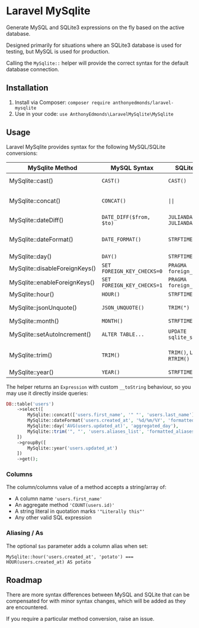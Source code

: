 # Laravel MySqlite

Generate MySQL and SQLite3 expressions on the fly based on the active database.

Designed primarily for situations where an SQLite3 database is used for testing, but MySQL is used for production.

Calling the `MySqlite::`  helper will provide the correct syntax for the default database connection.

## Installation

1. Install via Composer: `composer require anthonyedmonds/laravel-mysqlite`
2. Use in your code: `use AnthonyEdmonds\LaravelMySqlite\MySqlite`

## Usage

Laravel MySqlite provides syntax for the following MySQL/SQLite conversions:

| MySqlite Method                 | MySQL Syntax               | SQLite Syntax                       | Notes                                                           |
|---------------------------------|----------------------------|-------------------------------------|-----------------------------------------------------------------|
| MySqlite::cast()                | `CAST()`                   | `CAST()`                            | Must be a value from `MySqlite::CASTS_MYSQL`                    |
| MySqlite::concat()              | `CONCAT()`                 | `\|\|`                              | Pass literal strings with quotation marks, such as `'"String"'` |
| MySqlite::dateDiff()            | `DATE_DIFF($from, $to)`    | `JULIANDAY($from) - JULIANDAY($to)` |                                                                 |
| MySqlite::dateFormat()          | `DATE_FORMAT()`            | `STRFTIME()`                        | Use date formats supported by both MySQL and SQLite             |
| MySqlite::day()                 | `DAY()`                    | `STRFTIME()`                        |                                                                 |
| MySqlite::disableForeignKeys()  | `SET FOREIGN_KEY_CHECKS=0` | `PRAGMA foreign_keys = 0`           |                                                                 | 
| MySqlite::enableForeignKeys()   | `SET FOREIGN_KEY_CHECKS=1` | `PRAGMA foreign_keys = 1`           |                                                                 |
| MySqlite::hour()                | `HOUR()`                   | `STRFTIME()`                        |                                                                 |
| MySqlite::jsonUnquote()         | `JSON_UNQUOTE()`           | `TRIM(")`                           | Performs a trim on qutoation marks                              |
| MySqlite::month()               | `MONTH()`                  | `STRFTIME()`                        |                                                                 |
| MySqlite::setAutoIncrement()    | `ALTER TABLE...`           | `UPDATE sqlite_sequence...`         | Used as a standalone statement                                  |
| MySqlite::trim()                | `TRIM()`                   | `TRIM()`, `LTRIM()`, `RTRIM()`      | Pass literal strings with quotation marks, such as `'"String"'` |
| MySqlite::year()                | `YEAR()`                   | `STRFTIME()`                        |                                                                 |

The helper returns an `Expression` with custom `__toString` behaviour, so you may use it directly inside queries:

```php
DB::table('users')
    ->select([
        MySqlite::concat(['users.first_name', '" "', 'users.last_name'], 'name'),
        MySqlite::dateFormat('users.created_at', '%d/%m/%Y', 'formatted_date'),
        MySqlite::day('AVG(users.updated_at)', 'aggregated_day'),
        MySqlite::trim('", "', 'users.aliases_list', 'formatted_aliases', MySqlite::TRIM_TRAILING),
    ])
    ->groupBy([
        MySqlite::year('users.updated_at')
    ])
    ->get();
```

### Columns
The column/columns value of a method accepts a string/array of:

* A column name `'users.first_name'`
* An aggregate method `'COUNT(users.id)'`
* A string literal in quotation marks `'"Literally this"'`
* Any other valid SQL expression

### Aliasing / As

The optional `$as` parameter adds a column alias when set:

`MySqlite::hour('users.created_at', 'potato') === HOUR(users.created_at) AS potato`

## Roadmap

There are more syntax differences between MySQL and SQLite that can be compensated for with minor syntax changes, which will be added as they are encountered.

If you require a particular method conversion, raise an issue.
